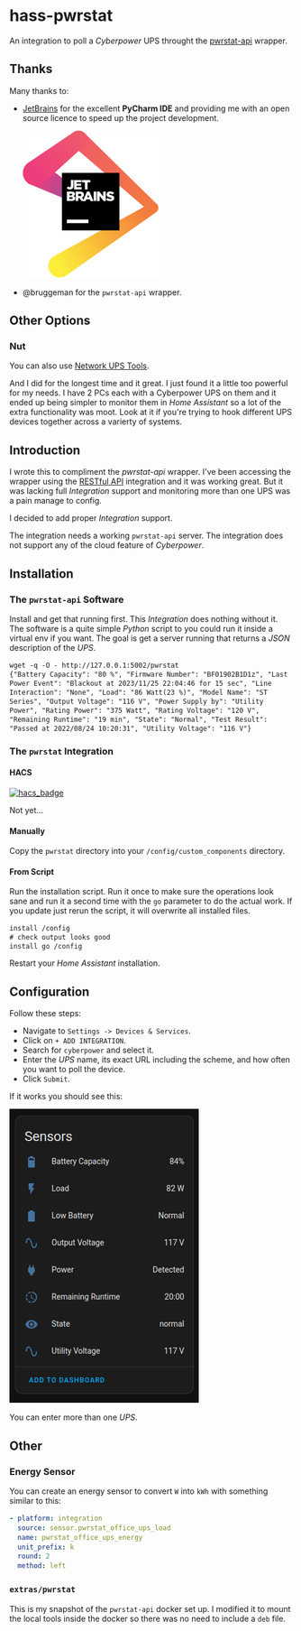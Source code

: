 # hass-pwrstat

An integration to poll a _Cyberpower_ UPS throught the
[pwrstat-api](https://github.com/sbruggeman/pwrstat-api) wrapper.


## Thanks

Many thanks to:
* [JetBrains](https://www.jetbrains.com/?from=hass-aarlo) for the excellent
  **PyCharm IDE** and providing me with an open source licence to speed up the
  project development.

  [![JetBrains](images/jetbrains.svg)](https://www.jetbrains.com/?from=hass-aarlo)

* @bruggeman for the `pwrstat-api` wrapper.


## Other Options

### Nut
You can also use [Network UPS Tools](https://www.home-assistant.io/integrations/nut/).

And I did for the longest time and it great. I just found it a little too
powerful for my needs. I have 2 PCs each with a Cyberpower UPS on them and 
it ended up being simpler to monitor them in _Home Assistant_ so a lot of 
the extra functionality was moot. Look at it if you're trying to hook different
UPS devices together across a varierty of systems.


## Introduction

I wrote this to compliment the _pwrstat-api_ wrapper. I've been accessing the
wrapper using the [RESTful API](https://www.home-assistant.io/integrations/rest/)
integration and it was working great. But it was lacking full _Integration_ 
support and monitoring more than one UPS was a pain manage to config. 

I decided to add proper _Integration_ support.

The integration needs a working `pwrstat-api` server. The integration does not
support any of the cloud feature of _Cyberpower_.


## Installation

### The `pwrstat-api` Software
Install and get that running first. This _Integration_ does nothing without
it. The software is a quite simple _Python_ script to you could run it 
inside a virtual env if you want. The goal is get a server running that 
returns a _JSON_ description of the _UPS_.

```shell
wget -q -O - http://127.0.0.1:5002/pwrstat
{"Battery Capacity": "80 %", "Firmware Number": "BF01902B1D1z", "Last Power Event": "Blackout at 2023/11/25 22:04:46 for 15 sec", "Line Interaction": "None", "Load": "86 Watt(23 %)", "Model Name": "ST Series", "Output Voltage": "116 V", "Power Supply by": "Utility Power", "Rating Power": "375 Watt", "Rating Voltage": "120 V", "Remaining Runtime": "19 min", "State": "Normal", "Test Result": "Passed at 2022/08/24 10:20:31", "Utility Voltage": "116 V"}
```

### The `pwrstat` Integration

#### HACS
[![hacs_badge](https://img.shields.io/badge/HACS-Default-orange.svg?style=for-the-badge)](https://github.com/hacs/integration)

Not yet...

#### Manually
Copy the `pwrstat` directory into your `/config/custom_components` directory.

#### From Script
Run the installation script. Run it once to make sure the operations look sane
and run it a second time with the `go` parameter to do the actual work. If you
update just rerun the script, it will overwrite all installed files.

```shell
install /config
# check output looks good
install go /config
```

Restart your _Home Assistant_ installation.


## Configuration

Follow these steps:

- Navigate to `Settings -> Devices & Services`.
- Click on `+ ADD INTEGRATION`. 
- Search for `cyberpower` and select it.
- Enter the _UPS_ name, its exact URL including the scheme, and how often you 
  want to poll the device.
- Click `Submit`.

If it works you should see this:

![Sensor List](images/pwrstat-sensors.png)

You can enter more than one _UPS_.


## Other

### Energy Sensor

You can create an energy sensor to convert `W` into `kWh` with something 
similar to this:

```yaml
- platform: integration
  source: sensor.pwrstat_office_ups_load
  name: pwrstat_office_ups_energy
  unit_prefix: k
  round: 2
  method: left
```

### `extras/pwrstat`

This is my snapshot of the `pwrstat-api` docker set up. I modified it to mount
the local tools inside the docker so there was no need to include a `deb` file.
